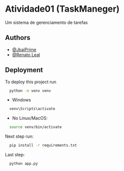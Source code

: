 
# Atividade01 (TaskManeger)

Um sistema de gerenciamento de tarefas



## Authors

- [@JkaiPrime](https://github.com/JkaiPrime)
- [@Renato Leal](https://github.com/Renatoleall)


## Deployment

To deploy this project run

```bash
  python -m venv venv
```
- Windows
```bash
  venv\Scripts\activate
```
- No Linux/MacOS:
```bash
  source venv/bin/activate
```
Next step run:
```bash
  pip install -r requirements.txt
```
Last step:
```bash
  python app.py
```
